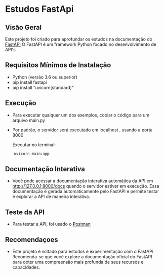 # Estudos FastApi

## Visão Geral

Este projeto foi criado para aprofundar os estudos na documentação do [FastAPI](https://fastapi.tiangolo.com/)
O FastAPI é um framework Python focado no desenvolvimento de API's

## Requisitos Mínimos de Instalação

* Python (versão 3.6 ou superior)
* pip install fastapi
* pip install "uvicorn[standard]"


## Execução

* Para executar qualquer um dos exemplos, copiar o código para um arquivo main.py 
* Por padrão, o servidor será executado em localhost , usando a porta 8000 

  Executar no terminal:
```bash
    uvicorn main:app
``` 
    
 ## Documentação Interativa
 
* Você pode acessar a documentação interativa automática da API em http://127.0.0.1:8000/docs quando o servidor estiver em execução. Essa documentação é gerada automaticamente pelo FastAPI e permite testar e explorar a API de maneira interativa.

 ## Teste da API
 * Para testar a API, foi usado o [Postman](https://www.postman.com/)

## Recomendaçoes

* Este projeto é voltado para estudos e experimentação com o FastAPI. Recomenda-se que você explore a documentação oficial do FastAPI para obter uma compreensão mais profunda de seus recursos e capacidades.


